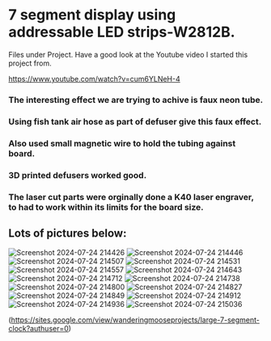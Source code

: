 # 7 segment display using addressable LED strips-W2812B. 
Files under Project. Have a good look at the Youtube video I started this project from.

https://www.youtube.com/watch?v=cum6YLNeH-4


### The interesting effect we are trying to achive is faux neon tube.
### Using fish tank air hose as part of defuser give this faux effect.
### Also used small magnetic wire to hold the tubing against board.
### 3D printed defusers worked good.
### The laser cut parts were orginally done a K40 laser engraver, to had to work within its limits for the board size.

## Lots of pictures below:

![Screenshot 2024-07-24 214426](https://github.com/user-attachments/assets/e8b1b3e1-63f3-4fd5-9d35-b07c73003143)
![Screenshot 2024-07-24 214446](https://github.com/user-attachments/assets/6a8af355-e34b-4d29-b9b5-0f383e138b05)
![Screenshot 2024-07-24 214507](https://github.com/user-attachments/assets/d56fb4d4-f0b1-47f7-b831-179d812507ab)
![Screenshot 2024-07-24 214531](https://github.com/user-attachments/assets/f61061e6-c2ee-48d5-89d2-02b226ed582d)
![Screenshot 2024-07-24 214557](https://github.com/user-attachments/assets/d21ea597-71ca-4146-aa23-2d2ac7e1c3d8)
![Screenshot 2024-07-24 214643](https://github.com/user-attachments/assets/ada0be10-2ead-4a77-a8ad-bd4c0d254b2c)
![Screenshot 2024-07-24 214712](https://github.com/user-attachments/assets/a5ef38e9-00c8-4411-83de-61672f70334d)
![Screenshot 2024-07-24 214738](https://github.com/user-attachments/assets/63b6010a-f2c7-4b5f-843f-f40dc58415a5)
![Screenshot 2024-07-24 214800](https://github.com/user-attachments/assets/0c5c0b45-b1d9-49a9-8d99-feeb6aee2672)
![Screenshot 2024-07-24 214827](https://github.com/user-attachments/assets/e2e9ef76-c71c-4bab-ac8d-3e91559d58a6)
![Screenshot 2024-07-24 214849](https://github.com/user-attachments/assets/dfc59d6b-cb37-449e-8651-e78c6ff8d200)
![Screenshot 2024-07-24 214912](https://github.com/user-attachments/assets/652a4068-50b4-4648-a3cf-494c51525f4f)
![Screenshot 2024-07-24 214936](https://github.com/user-attachments/assets/387ed5e4-9868-4459-a3e2-d8caf5a0e44a)
![Screenshot 2024-07-24 215036](https://github.com/user-attachments/assets/71775e14-9d15-4a9b-91c1-17f50fa7b300)



(https://sites.google.com/view/wanderingmooseprojects/large-7-segment-clock?authuser=0)
